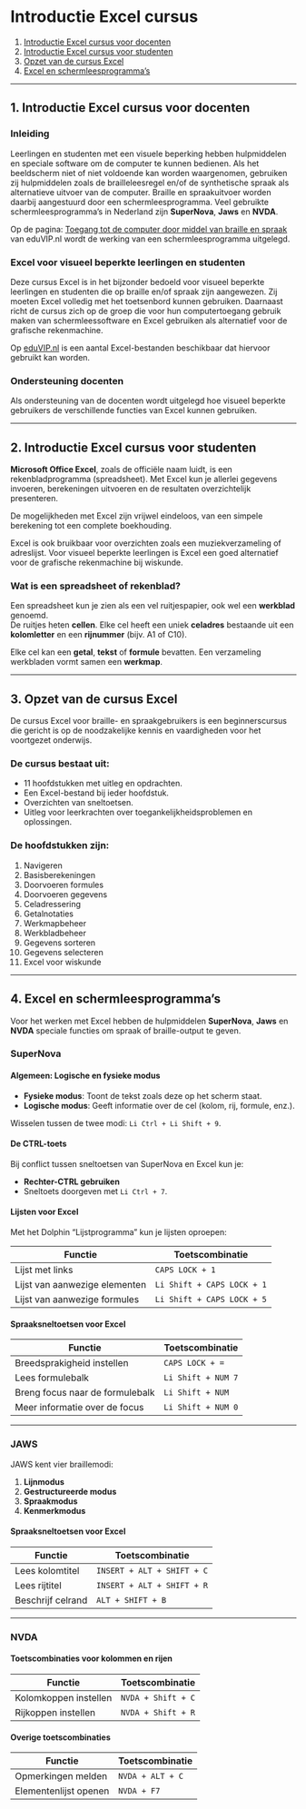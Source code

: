 # Introductie Excel cursus

1. [Introductie Excel cursus voor docenten](#1-introductie-excel-cursus-voor-docenten)  
2. [Introductie Excel cursus voor studenten](#2-introductie-excel-cursus-voor-studenten)  
3. [Opzet van de cursus Excel](#3-opzet-van-de-cursus-excel)  
4. [Excel en schermleesprogramma’s](#4-excel-en-schermleesprogrammas)  

---

## 1. Introductie Excel cursus voor docenten

### Inleiding

Leerlingen en studenten met een visuele beperking hebben hulpmiddelen en speciale software om de computer te kunnen bedienen. Als het beeldscherm niet of niet voldoende kan worden waargenomen, gebruiken zij hulpmiddelen zoals de brailleleesregel en/of de synthetische spraak als alternatieve uitvoer van de computer. Braille en spraakuitvoer worden daarbij aangestuurd door een schermleesprogramma. Veel gebruikte schermleesprogramma’s in Nederland zijn **SuperNova**, **Jaws** en **NVDA**.

Op de pagina: [Toegang tot de computer door middel van braille en spraak](http://www.eduvip.nl/toegang-tot-de-computer-door-middel-van-braille-spraak/) van eduVIP.nl wordt de werking van een schermleesprogramma uitgelegd.

### Excel voor visueel beperkte leerlingen en studenten

Deze cursus Excel is in het bijzonder bedoeld voor visueel beperkte leerlingen en studenten die op braille en/of spraak zijn aangewezen. Zij moeten Excel volledig met het toetsenbord kunnen gebruiken. Daarnaast richt de cursus zich op de groep die voor hun computertoegang gebruik maken van schermleessoftware en Excel gebruiken als alternatief voor de grafische rekenmachine.

Op [eduVIP.nl](http://www.eduvip.nl) is een aantal Excel-bestanden beschikbaar dat hiervoor gebruikt kan worden.

### Ondersteuning docenten

Als ondersteuning van de docenten wordt uitgelegd hoe visueel beperkte gebruikers de verschillende functies van Excel kunnen gebruiken.

---

## 2. Introductie Excel cursus voor studenten

**Microsoft Office Excel**, zoals de officiële naam luidt, is een rekenbladprogramma (spreadsheet). Met Excel kun je allerlei gegevens invoeren, berekeningen uitvoeren en de resultaten overzichtelijk presenteren.

De mogelijkheden met Excel zijn vrijwel eindeloos, van een simpele berekening tot een complete boekhouding.

Excel is ook bruikbaar voor overzichten zoals een muziekverzameling of adreslijst. Voor visueel beperkte leerlingen is Excel een goed alternatief voor de grafische rekenmachine bij wiskunde.

### Wat is een spreadsheet of rekenblad?

Een spreadsheet kun je zien als een vel ruitjespapier, ook wel een **werkblad** genoemd.  
De ruitjes heten **cellen**. Elke cel heeft een uniek **celadres** bestaande uit een **kolomletter** en een **rijnummer** (bijv. A1 of C10).

Elke cel kan een **getal**, **tekst** of **formule** bevatten. Een verzameling werkbladen vormt samen een **werkmap**.

---

## 3. Opzet van de cursus Excel

De cursus Excel voor braille- en spraakgebruikers is een beginnerscursus die gericht is op de noodzakelijke kennis en vaardigheden voor het voortgezet onderwijs.

### De cursus bestaat uit:

- 11 hoofdstukken met uitleg en opdrachten.  
- Een Excel-bestand bij ieder hoofdstuk.  
- Overzichten van sneltoetsen.  
- Uitleg voor leerkrachten over toegankelijkheidsproblemen en oplossingen.

### De hoofdstukken zijn:

1. Navigeren  
2. Basisberekeningen  
3. Doorvoeren formules  
4. Doorvoeren gegevens  
5. Celadressering  
6. Getalnotaties  
7. Werkmapbeheer  
8. Werkbladbeheer  
9. Gegevens sorteren  
10. Gegevens selecteren  
11. Excel voor wiskunde  

---

## 4. Excel en schermleesprogramma’s

Voor het werken met Excel hebben de hulpmiddelen **SuperNova**, **Jaws** en **NVDA** speciale functies om spraak of braille-output te geven.

### SuperNova

#### Algemeen: Logische en fysieke modus

- **Fysieke modus**: Toont de tekst zoals deze op het scherm staat.  
- **Logische modus**: Geeft informatie over de cel (kolom, rij, formule, enz.).

Wisselen tussen de twee modi: `Li Ctrl + Li Shift + 9`.

#### De CTRL-toets

Bij conflict tussen sneltoetsen van SuperNova en Excel kun je:

- **Rechter-CTRL gebruiken**  
- Sneltoets doorgeven met `Li Ctrl + 7`.

#### Lijsten voor Excel

Met het Dolphin “Lijstprogramma” kun je lijsten oproepen:

| Functie                     | Toetscombinatie            |
|-----------------------------|----------------------------|
| Lijst met links             | `CAPS LOCK + 1`            |
| Lijst van aanwezige elementen | `Li Shift + CAPS LOCK + 1` |
| Lijst van aanwezige formules | `Li Shift + CAPS LOCK + 5` |

#### Spraaksneltoetsen voor Excel

| Functie                             | Toetscombinatie        |
|-------------------------------------|------------------------|
| Breedsprakigheid instellen          | `CAPS LOCK + =`        |
| Lees formulebalk                    | `Li Shift + NUM 7`     |
| Breng focus naar de formulebalk     | `Li Shift + NUM`       |
| Meer informatie over de focus       | `Li Shift + NUM 0`     |

---

### JAWS

JAWS kent vier braillemodi:

1. **Lijnmodus**  
2. **Gestructureerde modus**  
3. **Spraakmodus**  
4. **Kenmerkmodus**

#### Spraaksneltoetsen voor Excel

| Functie                             | Toetscombinatie        |
|-------------------------------------|------------------------|
| Lees kolomtitel                     | `INSERT + ALT + SHIFT + C` |
| Lees rijtitel                       | `INSERT + ALT + SHIFT + R` |
| Beschrijf celrand                   | `ALT + SHIFT + B`      |

---

### NVDA

#### Toetscombinaties voor kolommen en rijen

| Functie                     | Toetscombinatie         |
|-----------------------------|-------------------------|
| Kolomkoppen instellen        | `NVDA + Shift + C`      |
| Rijkoppen instellen          | `NVDA + Shift + R`      |

#### Overige toetscombinaties

| Functie                     | Toetscombinatie         |
|-----------------------------|-------------------------|
| Opmerkingen melden          | `NVDA + ALT + C`        |
| Elementenlijst openen        | `NVDA + F7`             |
